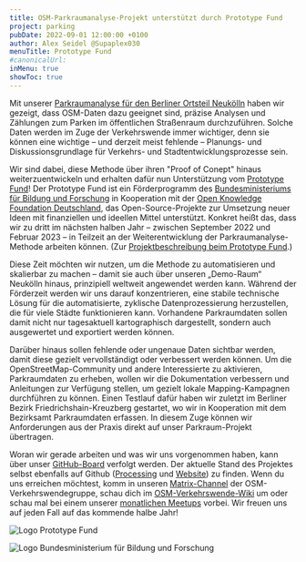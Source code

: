 ```yaml
---
title: OSM-Parkraumanalyse-Projekt unterstützt durch Prototype Fund
project: parking
pubDate: 2022-09-01 12:00:00 +0100
author: Alex Seidel @Supaplex030
menuTitle: Prototype Fund
#canonicalUrl:
inMenu: true
showToc: true
---
```


Mit unserer [Parkraumanalyse für den Berliner Ortsteil Neukölln](/posts/2021-03-10-parkraumanalyse/) haben wir gezeigt, dass OSM-Daten dazu geeignet sind, präzise Analysen und Zählungen zum Parken im öffentlichen Straßenraum durchzuführen. Solche Daten werden im Zuge der Verkehrswende immer wichtiger, denn sie können eine wichtige – und derzeit meist fehlende – Planungs- und Diskussionsgrundlage für Verkehrs- und Stadtentwicklungsprozesse sein.

Wir sind dabei, diese Methode über ihren "Proof of Conept" hinaus weiterzuentwickeln und erhalten dafür nun Unterstützung vom [Prototype Fund](https://prototypefund.de/)! Der Prototype Fund ist ein Förderprogramm des [Bundesministeriums für Bildung und Forschung](https://www.bmbf.de/) in Kooperation mit der [Open Knowledge Foundation Deutschland](https://okfn.de/), das Open-Source-Projekte zur Umsetzung neuer Ideen mit finanziellen und ideellen Mittel unterstützt. Konkret heißt das, dass wir zu dritt im nächsten halben Jahr – zwischen September 2022 und Februar 2023 – in Teilzeit an der Weiterentwicklung der Parkraumanalyse-Methode arbeiten können. (Zur [Projektbeschreibung beim Prototype Fund](https://prototypefund.de/project/parkraumdaten-aus-openstreetmap-prozessierung-und-visualisierung/).)

Diese Zeit möchten wir nutzen, um die Methode zu automatisieren und skalierbar zu machen – damit sie auch über unseren „Demo-Raum“ Neukölln hinaus, prinzipiell weltweit angewendet werden kann. Während der Förderzeit werden wir uns darauf konzentrieren, eine stabile technische Lösung für die automatisierte, zyklische Datenprozessierung herzustellen, die für viele Städte funktionieren kann. Vorhandene Parkraumdaten sollen damit nicht nur tagesaktuell kartographisch dargestellt, sondern auch ausgewertet und exportiert werden können.

Darüber hinaus sollen fehlende oder ungenaue Daten sichtbar werden, damit diese gezielt vervollständigt oder verbessert werden können. Um die OpenStreetMap-Community und andere Interessierte zu aktivieren, Parkraumdaten zu erheben, wollen wir die Dokumentation verbessern und Anleitungen zur Verfügung stellen, um gezielt lokale Mapping-Kampagnen durchführen zu können. Einen Testlauf dafür haben wir zuletzt im Berliner Bezirk Friedrichshain-Kreuzberg gestartet, wo wir in Kooperation mit dem Bezirksamt Parkraumdaten erfassen. In diesem Zuge können wir Anforderungen aus der Praxis direkt auf unser Parkraum-Projekt übertragen.

Woran wir gerade arbeiten und was wir uns vorgenommen haben, kann über unser [GitHub-Board](https://github.com/orgs/osmberlin/projects/1) verfolgt werden. Der aktuelle Stand des Projektes selbst ebenfalls auf Github ([Processing](https://github.com/osmberlin/osm-parking-processing) und [Website](https://github.com/osmberlin/parkraum.osm-verkehrswende.org)) zu finden. Wenn du uns erreichen möchtest, komm in unseren [Matrix-Channel](https://matrix.to/#/#osmberlinverkehr:matrix.org) der OSM-Verkehrswendegruppe, schau dich im [OSM-Verkehrswende-Wiki](https://wiki.openstreetmap.org/wiki/Berlin/Verkehrswende) um oder schau mal bei einem unserer [monatlichen Meetups](https://wiki.openstreetmap.org/wiki/Berlin/Verkehrswende#Meetups) vorbei. Wir freuen uns auf jeden Fall auf das kommende halbe Jahr!

<div class="grid sm:grid-cols-2">

![Logo Prototype Fund](/images/prototype-fund/logo-prototype-fund.svg)

![Logo Bundesministerium für Bildung und Forschung](/images/prototype-fund/logo-bmbf.svg)

</div>

